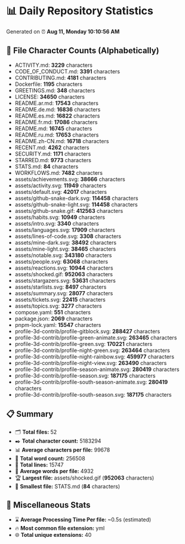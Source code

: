 # 📊 Daily Repository Statistics
Generated on ⏰ **Aug 11, Monday 10:10:56 AM**

## 📂 File Character Counts (Alphabetically)
- ACTIVITY.md: **3229** characters
- CODE_OF_CONDUCT.md: **3391** characters
- CONTRIBUTING.md: **4181** characters
- Dockerfile: **1195** characters
- GREETINGS.md: **348** characters
- LICENSE: **34650** characters
- README.ar.md: **17543** characters
- README.de.md: **16836** characters
- README.es.md: **16822** characters
- README.fr.md: **17086** characters
- README.md: **16745** characters
- README.ru.md: **17653** characters
- README.zh-CN.md: **16718** characters
- RECENT.md: **4262** characters
- SECURITY.md: **1171** characters
- STARRED.md: **9773** characters
- STATS.md: **84** characters
- WORKFLOWS.md: **7482** characters
- assets/achievements.svg: **38666** characters
- assets/activity.svg: **11949** characters
- assets/default.svg: **42017** characters
- assets/github-snake-dark.svg: **114458** characters
- assets/github-snake-light.svg: **114458** characters
- assets/github-snake.gif: **412563** characters
- assets/habits.svg: **10949** characters
- assets/intro.svg: **3340** characters
- assets/languages.svg: **17909** characters
- assets/lines-of-code.svg: **3308** characters
- assets/mine-dark.svg: **38492** characters
- assets/mine-light.svg: **38465** characters
- assets/notable.svg: **343180** characters
- assets/people.svg: **63068** characters
- assets/reactions.svg: **10944** characters
- assets/shocked.gif: **952063** characters
- assets/stargazers.svg: **53631** characters
- assets/starlists.svg: **8497** characters
- assets/summary.svg: **28077** characters
- assets/tickets.svg: **22415** characters
- assets/topics.svg: **3277** characters
- compose.yaml: **551** characters
- package.json: **2069** characters
- pnpm-lock.yaml: **15547** characters
- profile-3d-contrib/profile-gitblock.svg: **288427** characters
- profile-3d-contrib/profile-green-animate.svg: **263465** characters
- profile-3d-contrib/profile-green.svg: **170221** characters
- profile-3d-contrib/profile-night-green.svg: **263464** characters
- profile-3d-contrib/profile-night-rainbow.svg: **459977** characters
- profile-3d-contrib/profile-night-view.svg: **263490** characters
- profile-3d-contrib/profile-season-animate.svg: **280419** characters
- profile-3d-contrib/profile-season.svg: **187175** characters
- profile-3d-contrib/profile-south-season-animate.svg: **280419** characters
- profile-3d-contrib/profile-south-season.svg: **187175** characters

## 📋 Summary
- 🗂️ **Total files:** 52
- ✒️ **Total character count:** 5183294
- 📊 **Average characters per file:** 99678
- 📝 **Total word count:** 256508
- 🧾 **Total lines:** 15747
- 📐 **Average words per file:** 4932
- 🏆 **Largest file:** assets/shocked.gif (**952063** characters)
- 🥉 **Smallest file:** STATS.md (**84** characters)

## 🌟 Miscellaneous Stats
- ⌛ **Average Processing Time Per file:** ~0.5s (estimated)
- 🔥 **Most common file extension:** yml
- 🌐 **Total unique extensions:** 40
